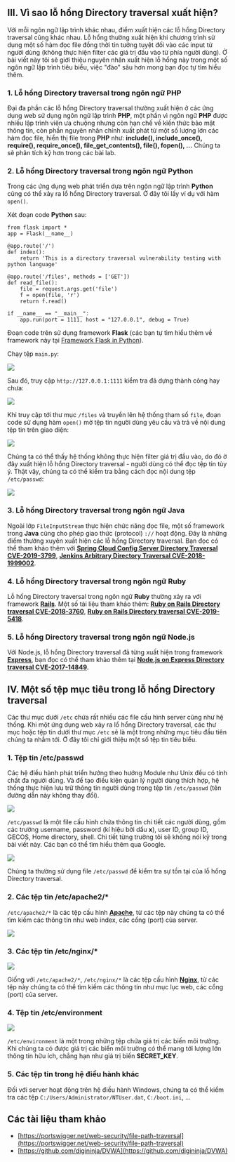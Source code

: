 ## III. Vì sao lỗ hổng Directory traversal xuất hiện?

Với mỗi ngôn ngữ lập trình khác nhau, điểm xuất hiện các lỗ hổng Directory traversal cũng khác nhau. Lỗ hổng thường xuất hiện khi chương trình sử dụng một số hàm đọc file đồng thời tin tưởng tuyệt đối vào các input từ người dùng (không thực hiện filter các giá trị đầu vào từ phía người dùng). Ở bài viết này tôi sẽ giới thiệu nguyên nhân xuất hiện lỗ hổng này trong một số ngôn ngữ lập trình tiêu biểu, việc "đào" sâu hơn mong bạn đọc tự tìm hiểu thêm.

### 1. Lỗ hổng Directory traversal trong ngôn ngữ PHP

Đại đa phần các lỗ hổng Directory traversal thường xuất hiện ở các ứng dụng web sử dụng ngôn ngữ lập trình **PHP**, một phần vì ngôn ngữ **PHP** được nhiều lập trình viên ưa chuộng nhưng còn hạn chế về kiến thức bảo mật thông tin, còn phần nguyên nhân chính xuất phát từ một số lượng lớn các hàm đọc file, hiển thị file trong **PHP** như: **include(), include_once(), require(), require_once(), file_get_contents(), file(), fopen(), ...** Chúng ta sẽ phân tích kỹ hơn trong các bài lab.

### 2. Lỗ hổng Directory traversal trong ngôn ngữ Python

Trong các ứng dụng web phát triển dựa trên ngôn ngữ lập trình **Python** cũng có thể xảy ra lổ hổng Directory traversal. Ở đây tôi lấy ví dụ với hàm `open()`.

Xét đoạn code **Python** sau:

```py=
from flask import *
app = Flask(__name__)

@app.route('/')
def index():
    return 'This is a directory traversal vulnerability testing with python language'

@app.route('/files', methods = ['GET'])
def read_file():
    file = request.args.get('file')
    f = open(file, 'r')
    return f.read()

if __name__ == "__main__":
    app.run(port = 1111, host = "127.0.0.1", debug = True)
```

Đoạn code trên sử dụng framework **Flask** (các bạn tự tìm hiểu thêm về framework này tại [Framework Flask in Python](https://pythonbasics.org/what-is-flask-python/#:~:text=Flask%20is%20a%20web%20framework,like%20url%20routing%2C%20template%20engine.)). 

Chạy tệp `main.py`:

![](https://i.imgur.com/D899GR4.png)

Sau đó, truy cập `http://127.0.0.1:1111` kiểm tra đã dựng thành công hay chưa:

![](https://i.imgur.com/P6LeWEX.png)

Khi truy cập tới thư mục `/files` và truyền lên hệ thống tham số `file`, đoạn code sử dụng hàm `open()` mở tệp tin người dùng yêu cầu và trả về nội dung tệp tin trên giao diện:

![](https://i.imgur.com/e57EbuL.png)

Chúng ta có thể thấy hệ thống không thực hiện filter giá trị đầu vào, do đó ở đây xuất hiện lỗ hổng Directory traversal - người dùng có thể đọc tệp tin tùy ý. Thật vậy, chúng ta có thể kiểm tra bằng cách đọc nội dung tệp `/etc/passwd`:

![](https://i.imgur.com/KL4sJml.png)

### 3. Lỗ hổng Directory traversal trong ngôn ngữ Java

Ngoài lớp `FileInputStream` thực hiện chức năng đọc file, một số framework trong **Java** cũng cho phép giao thức (protocol) `://` hoạt động. Đây là những điểm thường xuyên xuất hiện các lỗ hổng Directory traversal. Bạn đọc có thể tham khảo thêm với **[Spring Cloud Config Server Directory Traversal CVE-2019-3799](https://github.com/mpgn/CVE-2019-3799)**, **[Jenkins Arbitrary Directory Traversal CVE-2018-1999002](https://github.com/imelven/research/blob/master/CVE-2018-1999002_jenkins_arbitrary_file_read.md)**.

### 4. Lỗ hổng Directory traversal trong ngôn ngữ Ruby

Lỗ hổng Directory traversal trong ngôn ngữ **Ruby** thường xảy ra với framework **[Rails](https://rubyonrails.org/)**. Một số tài liệu tham khảo thêm: **[Ruby on Rails Directory traversal CVE-2018-3760](https://github.com/mpgn/CVE-2018-3760)**, **[Ruby on Rails Directory traversal CVE-2019-5418](https://github.com/mpgn/CVE-2019-5418)**.

### 5. Lỗ hổng Directory traversal trong ngôn ngữ Node.js

Với Node.js, lỗ hổng Directory traversal đã từng xuất hiện trong framework **[Express](https://expressjs.com/)**, bạn đọc có thể tham khảo thêm tại **[Node.js on Express Directory traversal CVE-2017-14849](https://github.com/advisories/GHSA-c5w2-4jcq-rvf5)**.

## IV. Một số tệp mục tiêu trong lỗ hổng Directory traversal

Các thư mục dưới `/etc` chứa rất nhiều các file cấu hình server cũng như hệ thống. Khi một ứng dụng web xảy ra lổ hổng Directory traversal, các thư mục hoặc tệp tin dưới thư mục `/etc` sẽ là một trong những mục tiêu đầu tiên chúng ta nhắm tới. Ở đây tôi chỉ giới thiệu một số tệp tin tiêu biểu.

### 1. Tệp tin /etc/passwd

Các hệ điều hành phát triển hướng theo hướng Module như Unix đều có tính chất đa người dùng. Và để tạo điều kiện quản lý người dùng thích hợp, hệ thống thực hiện lưu trữ thông tin người dùng trong tệp tin `/etc/passwd` (tên đường dẫn này không thay đổi).

![](https://i.imgur.com/AOi3NFe.png)

`/etc/passwd` là một file cấu hình chứa thông tin chi tiết các người dùng, gồm các trường username, password (kí hiệu bởi dấu **x**), user ID, group ID, GECOS, Home directory, shell. Chi tiết từng trường tôi sẽ không nói kỹ trong bài viết này. Các bạn có thể tìm hiểu thêm qua Google.

![](https://i.imgur.com/BemLwSl.png)

Chúng ta thường sử dụng file `/etc/passwd` để kiểm tra sự tồn tại của lỗ hổng Directory traversal.

### 2. Các tệp tin /etc/apache2/*

`/etc/apache2/*` là các tệp cấu hình **[Apache](https://ubuntu.com/server/docs/web-servers-apache)**, từ các tệp này chúng ta có thể tìm kiếm các thông tin như web index, các cổng (port) của server.

![](https://i.imgur.com/ppAqHjV.png)

### 3. Các tệp tin /etc/nginx/*

![](https://i.imgur.com/Y2PtBVQ.png)

Giống với `/etc/apache2/*`, `/etc/nginx/*` là các tệp cấu hình **[Nginx](https://viblo.asia/p/tim-hieu-tong-quan-ve-nginx-63vKjOExZ2R)**, từ các tệp này chúng ta có thể tìm kiếm các thông tin như mục lục web, các cổng (port) của server.

### 4. Tệp tin /etc/environment

![](https://i.imgur.com/y5Fi8OZ.png)

`/etc/environment` là một trong những tệp chứa giá trị các biến môi trường. Khi chúng ta có được giá trị các biến môi trường có thể mang tới lượng lớn thông tin hữu ích, chẳng hạn như giá trị biến **SECRET_KEY**.

### 5. Các tệp tin trong hệ điều hành khác

Đối với server hoạt động trên hệ điều hành Windows, chúng ta có thể kiểm tra các tệp `C:/Users/Administrator/NTUser.dat`, `C:/boot.ini`, ...

## Các tài liệu tham khảo

- [https://portswigger.net/web-security/file-path-traversal](https://portswigger.net/web-security/file-path-traversal)
- [https://github.com/digininja/DVWA](https://github.com/digininja/DVWA)